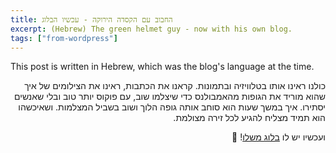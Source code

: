 ```yaml
---
title: החבוב עם הקסדה הירוקה - עכשיו הבלוג
excerpt: (Hebrew) The green helmet guy - now with his own blog.
tags: ["from-wordpress"]
---
```


<div dir="ltr">This post is written in Hebrew, which was the blog's language at the time.</div>

<div dir="rtl">

כולנו ראינו אותו בטלוויזיה ובתמונות. קראנו את הכתבות, ראינו את הצילומים של איך שהוא מוריד את הגופות מהאמבולנס כדי שיצלמו שוב, עם פוקוס יותר טוב ובלי שאנשים יסתירו. איך במשך שעות הוא סוחב אותה גופה הלוך ושוב בשביל המצלמות. ושאיכשהו הוא תמיד מצליח להגיע לכל זירה מצולמת.

ועכשיו יש לו [בלוג משלו]! 🙂

[בלוג משלו]: http://greenhelmetguy.blogspot.com/

</div>

